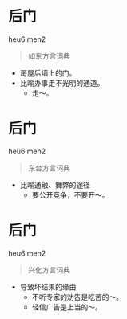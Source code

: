 # 后门
heu6 men2
> 如东方言词典
- 房屋后墙上的门。
- 比喻办事走不光明的通道。
  - 走～。

# 后门
heu6 men2
> 东台方言词典
- 比喻通融、舞弊的途径
  - 要公开竞争，不要开～。

# 后门
heu6 men2
> 兴化方言词典
- 导致坏结果的缘由
  - 不听专家的劝告是吃苦的～。
  - 轻信广告是上当的～。
